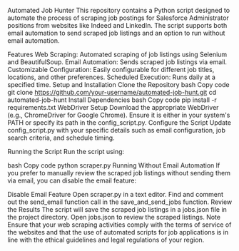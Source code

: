 Automated Job Hunter
This repository contains a Python script designed to automate the process of scraping job postings for Salesforce Administrator positions from websites like Indeed and LinkedIn. The script supports both email automation to send scraped job listings and an option to run without email automation.

Features
Web Scraping: Automated scraping of job listings using Selenium and BeautifulSoup.
Email Automation: Sends scraped job listings via email.
Customizable Configuration: Easily configurable for different job titles, locations, and other preferences.
Scheduled Execution: Runs daily at a specified time.
Setup and Installation
Clone the Repository
bash
Copy code
git clone https://github.com/your-username/automated-job-hunt.git
cd automated-job-hunt
Install Dependencies
bash
Copy code
pip install -r requirements.txt
WebDriver Setup
Download the appropriate WebDriver (e.g., ChromeDriver for Google Chrome).
Ensure it is either in your system's PATH or specify its path in the config_script.py.
Configure the Script
Update config_script.py with your specific details such as email configuration, job search criteria, and schedule timing.

Running the Script
Run the script using:

bash
Copy code
python scraper.py
Running Without Email Automation
If you prefer to manually review the scraped job listings without sending them via email, you can disable the email feature:

Disable Email Feature
Open scraper.py in a text editor.
Find and comment out the send_email function call in the save_and_send_jobs function.
Review the Results
The script will save the scraped job listings in a jobs.json file in the project directory.
Open jobs.json to review the scraped listings.
Note
Ensure that your web scraping activities comply with the terms of service of the websites and that the use of automated scripts for job applications is in line with the ethical guidelines and legal regulations of your region.
